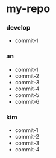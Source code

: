 # my-repo

### develop

- commit-1

### an

- commit-1
- commit-2
- commit-3
- commit-4
- commit-5
- commit-6

### kim

- commit-1
- commit-2
- commit-3
- commit-4